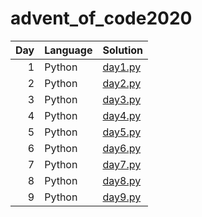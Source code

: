 # advent_of_code2020

| Day | Language | Solution |
| --: | -------- | --------- |
| 1 | Python | [day1.py](https://github.com/Bollo7/advent_of_code2020/blob/main/adv1.py) |
| 2 | Python | [day2.py](https://github.com/Bollo7/advent_of_code2020/blob/main/adv2.py) |
| 3 | Python | [day3.py](https://github.com/Bollo7/advent_of_code2020/blob/main/adv3.py) |
| 4 | Python | [day4.py](https://github.com/Bollo7/advent_of_code2020/blob/main/adv4.py) |
| 5 | Python | [day5.py](https://github.com/Bollo7/advent_of_code2020/blob/main/adv5.py) |
| 6 | Python | [day6.py](https://github.com/Bollo7/advent_of_code2020/blob/main/adv6.py) |
| 7 | Python | [day7.py](https://github.com/Bollo7/advent_of_code2020/blob/main/adv7.py) |
| 8 | Python | [day8.py](https://github.com/Bollo7/advent_of_code2020/blob/main/adv8.py) |
| 9 | Python | [day9.py](https://github.com/Bollo7/advent_of_code2020/blob/main/adv9.py) |
